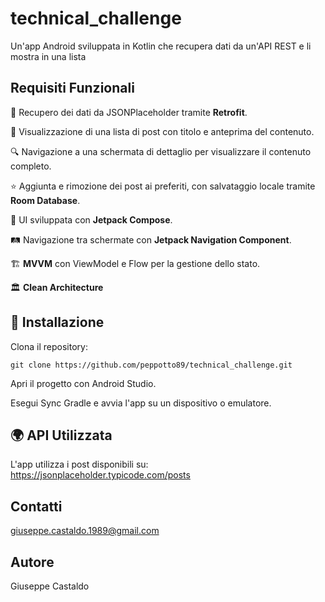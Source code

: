 # technical_challenge

Un'app Android sviluppata in Kotlin che recupera dati da un'API REST e li mostra in una lista

## Requisiti Funzionali

📡 Recupero dei dati da JSONPlaceholder tramite **Retrofit**.

📜 Visualizzazione di una lista di post con titolo e anteprima del contenuto.

🔍 Navigazione a una schermata di dettaglio per visualizzare il contenuto completo.

⭐ Aggiunta e rimozione dei post ai preferiti, con salvataggio locale tramite **Room Database**.

🎨 UI sviluppata con **Jetpack Compose**.

🛤️ Navigazione tra schermate con **Jetpack Navigation Component**.

🏗️ **MVVM** con ViewModel e Flow per la gestione dello stato.

🏛️ **Clean Architecture**

## 🚀 Installazione

Clona il repository:

```git clone https://github.com/peppotto89/technical_challenge.git```

Apri il progetto con Android Studio.

Esegui Sync Gradle e avvia l'app su un dispositivo o emulatore.

## 🌍 API Utilizzata

L'app utilizza i post disponibili su:
https://jsonplaceholder.typicode.com/posts

## Contatti

giuseppe.castaldo.1989@gmail.com

## Autore 

Giuseppe Castaldo
